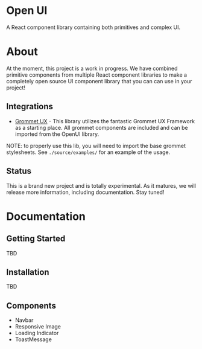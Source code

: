 # Open UI
A React component library containing both primitives and complex UI.

# About
At the moment, this project is a work in progress.  We have combined primitive components from multiple React component libraries to make a completely open source UI component library that you can can use in your project!

## Integrations
- [Grommet UX](https://grommet.github.io/) - This library utilizes the fantastic Grommet UX Framework as a starting place. All grommet components are included and can be imported from the OpenUI library.

NOTE: to properly use this lib, you will need to import the base grommet stylesheets.  See `./source/examples/` for an example of the usage.

## Status
This is a brand new project and is totally experimental.  As it matures, we will release more information, including documentation.  Stay tuned!

# Documentation

## Getting Started
TBD

## Installation
TBD

## Components
- Navbar
- Responsive Image
- Loading Indicator
- ToastMessage
